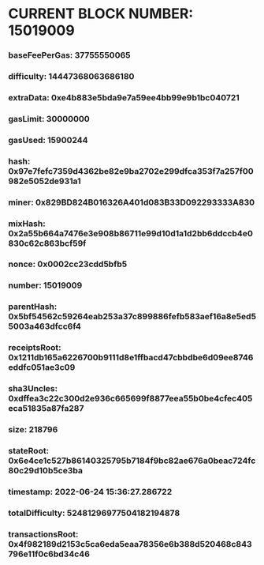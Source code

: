 # CURRENT BLOCK NUMBER: 15019009

### baseFeePerGas: 37755550065
### difficulty: 14447368063686180
### extraData: 0xe4b883e5bda9e7a59ee4bb99e9b1bc040721
### gasLimit: 30000000
### gasUsed: 15900244
### hash: 0x97e7fefc7359d4362be82e9ba2702e299dfca353f7a257f00982e5052de931a1
### miner: 0x829BD824B016326A401d083B33D092293333A830
### mixHash: 0x2a55b664a7476e3e908b86711e99d10d1a1d2bb6ddccb4e0830c62c863bcf59f
### nonce: 0x0002cc23cdd5bfb5
### number: 15019009
### parentHash: 0x5bf54562c59264eab253a37c899886fefb583aef16a8e5ed55003a463dfcc6f4
### receiptsRoot: 0x1211db165a6226700b9111d8e1ffbacd47cbbdbe6d09ee8746eddfc051ae3c09
### sha3Uncles: 0xdffea3c22c300d2e936c665699f8877eea55b0be4cfec405eca51835a87fa287
### size: 218796
### stateRoot: 0x6e4ce1c527b86140325795b7184f9bc82ae676a0beac724fc80c29d10b5ce3ba
### timestamp: 2022-06-24 15:36:27.286722
### totalDifficulty: 52481296977504182194878
### transactionsRoot: 0x4f982189d2153c5ca6eda5eaa78356e6b388d520468c843796e11f0c6bd34c46
